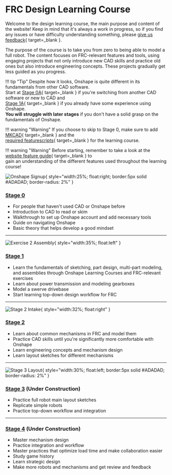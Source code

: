 # FRC Design Learning Course

Welcome to the design learning course, the main purpose and content of the website! Keep in mind that it's always a work in progress, so if you find any issues or have difficulty understanding something, please [give us feedback](https://forms.gle/dQ6w6RXJa6vSmcpw7){ target=_blank }.

The purpose of the course is to take you from zero to being able to model a full robot. The content focuses on FRC-relevant features and tools, using engaging projects that not only introduce new CAD skills and practice old ones but also introduce engineering concepts. These projects gradually get less guided as you progress.

!!! tip "Tip"
    Despite how it looks, Onshape is quite different in its fundamentals from other CAD software.  
    Start at [Stage 0A](stage0/0A/what-and-why-CAD.md){ target=_blank } if you're switching from another CAD software or new to CAD and  
    [Stage 1A](stage1/1A/introduction.md){ target=_blank } if you already have some experience using Onshape.  
    **You will struggle with later stages** if you don't have a solid grasp on the fundamentals of Onshape.

!!! warning "Warning"
    If you choose to skip to Stage 0, make sure to add [MKCAD](stage0/0B/MKCad.md){ target=_blank } and the  
    [required featurescripts](stage0/0B/featurescripts.md){ target=_blank } for the learning course.

!!! warning "Warning"
    Before starting, remember to take a look at the [website feature guide](../website-feature-guide.md){ target=_blank } to  
    gain an understanding of the different features used throughout the learning course!

![Onshape Signup](/img/learning-course/stage0/setup/signup.webp){ style="width:25%; float:right; border:5px solid #ADADAD; border-radius: 2%" }

### [Stage 0](stage0/0A/what-and-why-CAD.md)

- For people that haven't used CAD or Onshape before
- Introduction to CAD to read or skim
- Walkthrough to set up Onshape account and add necessary tools
- Guide on navigating Onshape
- Basic theory that helps develop a good mindset

---

![Exercise 2 Assembly](/img/learning-course/stage1b/Exercise%202%20Assembly.webp){ style="width:35%; float:left" }

### [Stage 1](stage1/1A/introduction.md)

- Learn the fundamentals of sketching, part design, multi-part modeling, and assemblies through Onshape Learning Courses and FRC-relevant exercises
- Learn about power transmission and modeling gearboxes
- Model a swerve drivebase
- Start learning top-down design workflow for FRC

---

![Stage 2 Intake](/img/learning-course/stage2-slapdown/intakeTopLevel.webp){ style="width:32%; float:right" }

### [Stage 2](stage2/2A/introduction.md)

- Learn about common mechanisms in FRC and model them
- Practice CAD skills until you're significantly more comfortable with Onshape
- Learn engineering concepts and mechanism design
- Learn layout sketches for different mechanisms

---

![Stage 3 Layout](/img/learning-course/stage3/1778-2024-MS.webp){ style="width:30%; float:left; border:5px solid #ADADAD; border-radius: 2%" }

### [Stage 3](stage3/3A/introduction.md) **(Under Construction)**

- Practice full robot main layout sketches
- Replicate simple robots
- Practice top-down workflow and integration

---

### [Stage 4](stage4.md) **(Under Construction)**

- Master mechanism design
- Practice integration and workflow
- Master practices that optimize load time and make collaboration easier
- Study game history
- Learn strategic design
- Make more robots and mechanisms and get review and feedback
